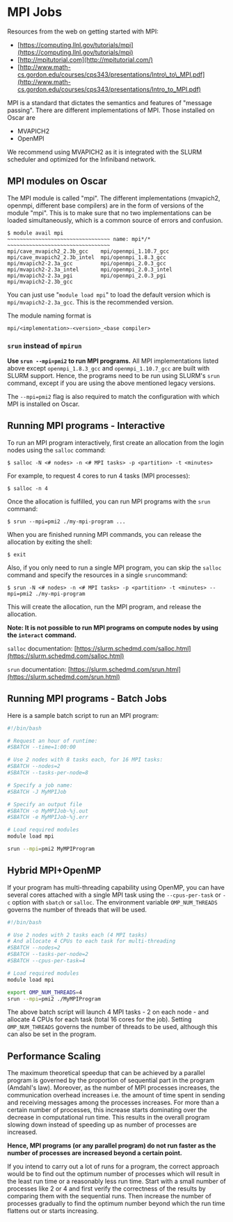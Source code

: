 # MPI Jobs

Resources from the web on getting started with MPI:

* [https://computing.llnl.gov/tutorials/mpi](https://computing.llnl.gov/tutorials/mpi)
* [http://mpitutorial.com](http://mpitutorial.com/)
* [http://www.math-cs.gordon.edu/courses/cps343/presentations/Intro\_to\_MPI.pdf](http://www.math-cs.gordon.edu/courses/cps343/presentations/Intro_to_MPI.pdf)

MPI is a standard that dictates the semantics and features of "message passing". There are different implementations of MPI. Those installed on Oscar are

* MVAPICH2
* OpenMPI

We recommend using MVAPICH2 as it is integrated with the SLURM scheduler and optimized for the Infiniband network.

## MPI modules on Oscar

The MPI module is called "mpi". The different implementations \(mvapich2, openmpi, different base compilers\) are in the form of versions of the module "mpi". This is to make sure that no two implementations can be loaded simultaneously, which is a common source of errors and confusion.

```text
$ module avail mpi
~~~~~~~~~~~~~~~~~~~~~~~~~~~~~~~~~ name: mpi*/* ~~~~~~~~~~~~~~~~~~~~~~~~~~~~~~~~~
mpi/cave_mvapich2_2.3b_gcc    mpi/openmpi_1.10.7_gcc
mpi/cave_mvapich2_2.3b_intel  mpi/openmpi_1.8.3_gcc
mpi/mvapich2-2.3a_gcc         mpi/openmpi_2.0.3_gcc
mpi/mvapich2-2.3a_intel       mpi/openmpi_2.0.3_intel
mpi/mvapich2-2.3a_pgi         mpi/openmpi_2.0.3_pgi
mpi/mvapich2-2.3b_gcc
```

You can just use "`module load mpi`" to load the default version which is `mpi/mvapich2-2.3a_gcc`. This is the recommended version.

The module naming format is

```text
mpi/<implementation>-<version>_<base compiler>
```

### `srun` instead of `mpirun`

**Use `srun --mpi=pmi2` to run MPI programs.** All MPI implementations listed above except `openmpi_1.8.3_gcc` and `openmpi_1.10.7_gcc` are built with SLURM support. Hence, the programs need to be run using SLURM's `srun` command, except if you are using the above mentioned legacy versions.

The `--mpi=pmi2` flag is also required to match the configuration with which MPI is installed on Oscar.

## Running MPI programs - Interactive

To run an MPI program interactively, first create an allocation from the login nodes using the `salloc` command:

```text
$ salloc -N <# nodes> -n <# MPI tasks> -p <partition> -t <minutes>
```

For example, to request 4 cores to run 4 tasks \(MPI processes\):

```text
$ salloc -n 4
```

Once the allocation is fulfilled, you can run MPI programs with the `srun` command:

```text
$ srun --mpi=pmi2 ./my-mpi-program ...
```

When you are finished running MPI commands, you can release the allocation by exiting the shell:

```text
$ exit
```

Also, if you only need to run a single MPI program, you can skip the `salloc` command and specify the resources in a single `srun`command:

```text
$ srun -N <# nodes> -n <# MPI tasks> -p <partition> -t <minutes> --mpi=pmi2 ./my-mpi-program
```

This will create the allocation, run the MPI program, and release the allocation.

**Note: It is not possible to run MPI programs on compute nodes by using the `interact` command.**

`salloc` documentation: [https://slurm.schedmd.com/salloc.html](https://slurm.schedmd.com/salloc.html)

`srun` documentation: [https://slurm.schedmd.com/srun.html](https://slurm.schedmd.com/srun.html)

## Running MPI programs - Batch Jobs

Here is a sample batch script to run an MPI program:

```bash
#!/bin/bash

# Request an hour of runtime:
#SBATCH --time=1:00:00

# Use 2 nodes with 8 tasks each, for 16 MPI tasks:
#SBATCH --nodes=2
#SBATCH --tasks-per-node=8

# Specify a job name:
#SBATCH -J MyMPIJob

# Specify an output file
#SBATCH -o MyMPIJob-%j.out
#SBATCH -e MyMPIJob-%j.err

# Load required modules
module load mpi

srun --mpi=pmi2 MyMPIProgram
```

## Hybrid MPI+OpenMP

If your program has multi-threading capability using OpenMP, you can have several cores attached with a single MPI task using the `--cpus-per-task` or `-c` option with `sbatch` or `salloc`. The environment variable `OMP_NUM_THREADS` governs the number of threads that will be used.

```bash
#!/bin/bash

# Use 2 nodes with 2 tasks each (4 MPI tasks)
# And allocate 4 CPUs to each task for multi-threading
#SBATCH --nodes=2
#SBATCH --tasks-per-node=2
#SBATCH --cpus-per-task=4

# Load required modules
module load mpi

export OMP_NUM_THREADS=4
srun --mpi=pmi2 ./MyMPIProgram
```

The above batch script will launch 4 MPI tasks - 2 on each node - and allocate 4 CPUs for each task \(total 16 cores for the job\). Setting `OMP_NUM_THREADS` governs the number of threads to be used, although this can also be set in the program.

## Performance Scaling

The maximum theoretical speedup that can be achieved by a parallel program is governed by the proportion of sequential part in the program \(Amdahl's law\). Moreover, as the number of MPI processes increases, the communication overhead increases i.e. the amount of time spent in sending and receiving messages among the processes increases. For more than a certain number of processes, this increase starts dominating over the decrease in computational run time. This results in the overall program slowing down instead of speeding up as number of processes are increased.

**Hence, MPI programs \(or any parallel program\) do not run faster as the number of processes are increased beyond a certain point.**

If you intend to carry out a lot of runs for a program, the correct approach would be to find out the optimum number of processes which will result in the least run time or a reasonably less run time. Start with a small number of processes like 2 or 4 and first verify the correctness of the results by comparing them with the sequential runs. Then increase the number of processes gradually to find the optimum number beyond which the run time flattens out or starts increasing.

